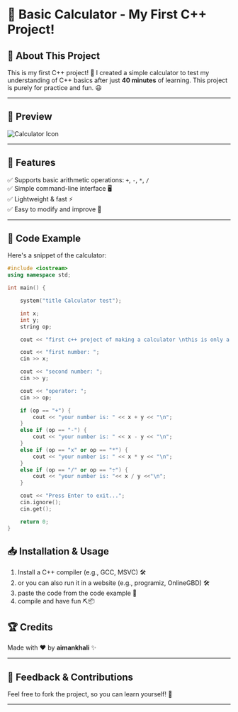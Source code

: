 # 🧮 Basic Calculator - My First C++ Project!

## 🚀 About This Project
This is my first C++ project! 🎉 I created a simple calculator to test my understanding of C++ basics after just **40 minutes** of learning. This project is purely for practice and fun. 😃

---

## 📸 Preview

![Calculator Icon]([https://github.com/aimankhali/basic-calculator/blob/main/calculator.gif?raw=true])

---

## 🔧 Features
✅ Supports basic arithmetic operations: `+`, `-`, `*`, `/`  
✅ Simple command-line interface 🖥️  
✅ Lightweight & fast ⚡  
✅ Easy to modify and improve 🔧  

---

## 📜 Code Example
Here's a snippet of the calculator:
```cpp
#include <iostream>
using namespace std;

int main() {

    system("title Calculator test");

    int x;
    int y;
    string op;

    cout << "first c++ project of making a calculator \nthis is only a test if i know the basics of c++ \nlearned in 40 minutes . made by aimankhali \n";

    cout << "first number: ";
    cin >> x;

    cout << "second number: ";
    cin >> y;

    cout << "operator: ";
    cin >> op;

    if (op == "+") {
        cout << "your number is: " << x + y << "\n";
    }
    else if (op == "-") {
        cout << "your number is: " << x - y << "\n";
    }
    else if (op == "x" or op == "*") {
        cout << "your number is: " << x * y << "\n";
    }
    else if (op == "/" or op == "÷") {
        cout << "your number is: "<< x / y <<"\n";
    }

    cout << "Press Enter to exit...";
    cin.ignore();
    cin.get();

    return 0;
}
```

## 📥 Installation & Usage
1. Install a C++ compiler (e.g., GCC, MSVC) 🛠️
2. or you can also run it in a website (e.g., programiz, OnlineGBD) 🛠️
3. paste the code from the code example 📜
4. compile and have fun ⛏️📦


## 🏆 Credits
Made with ❤️ by **aimankhali** ✨

---

## 📢 Feedback & Contributions
Feel free to fork the project, so you can learn yourself! 🚀

---
